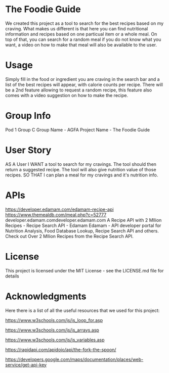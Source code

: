 
# The Foodie Guide

We created this project as a tool to search for the best recipes based on my craving. What makes us different is that here you can find nutritional information and recipes based on one particual item or a whole meal. On top of that, you can search for a random meal if you do not know what you want, a video on how to make that meal will also be available to the user.

# Usage
Simply fill in the food or ingredient you are craving in the search bar and a list of the best recipes will appear, with calorie counts per recipe. There will be a 2nd feature allowing to request a random recipe, this feature also comes with a video suggestion on how to make the recipe.

# Group Info
Pod 1 Group C
Group Name - AGFA
Project Name - The Foodie Guide

# User Story
AS A User
I WANT a tool to search for my cravings. The tool should then return a suggested recipe. The tool will also give nutrition value of those recipes.
SO THAT I can plan a meal for my cravings and it's nutrition info.

# APIs
https://developer.edamam.com/edamam-recipe-api
https://www.themealdb.com/meal.php?c=52777
developer.edamam.comdeveloper.edamam.com
A Recipe API with 2 Mllion Recipes - Recipe Search API - Edamam
Edamam - API developer portal for Nutrition Analysis, Food Database Lookup, Recipe Search API and others. Check out Over 2 Mllion Recipes from the Recipe Search API.

# License
 This project is licensed under the MIT License - see the LICENSE.md file for details

# Acknowledgments
 Here there is a list of all the useful resources that we used for this project:

https://www.w3schools.com/js/js_loop_for.asp

https://www.w3schools.com/js/js_arrays.asp

https://www.w3schools.com/js/js_variables.asp

https://rapidapi.com/apidojo/api/the-fork-the-spoon/

https://developers.google.com/maps/documentation/places/web-service/get-api-key


